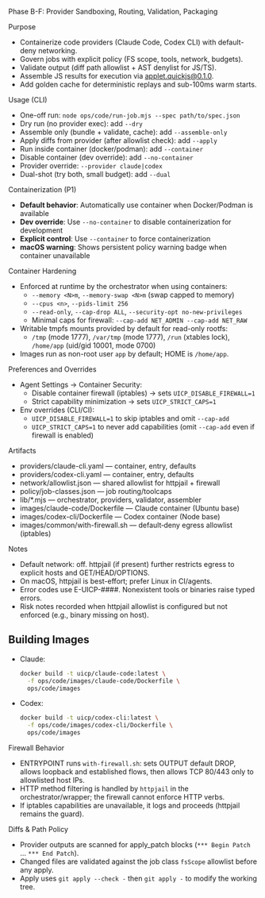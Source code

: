 Phase B-F: Provider Sandboxing, Routing, Validation, Packaging

Purpose
- Containerize code providers (Claude Code, Codex CLI) with default-deny networking.
- Govern jobs with explicit policy (FS scope, tools, network, budgets).
- Validate output (diff path allowlist + AST denylist for JS/TS).
- Assemble JS results for execution via applet.quickjs@0.1.0.
- Add golden cache for deterministic replays and sub-100ms warm starts.

Usage (CLI)
- One-off run: `node ops/code/run-job.mjs --spec path/to/spec.json`
- Dry run (no provider exec): add `--dry`
- Assemble only (bundle + validate, cache): add `--assemble-only`
- Apply diffs from provider (after allowlist check): add `--apply`
- Run inside container (docker/podman): add `--container`
- Disable container (dev override): add `--no-container`
- Provider override: `--provider claude|codex`
- Dual-shot (try both, small budget): add `--dual`

Containerization (P1)
- **Default behavior**: Automatically use container when Docker/Podman is available
- **Dev override**: Use `--no-container` to disable containerization for development
- **Explicit control**: Use `--container` to force containerization
- **macOS warning**: Shows persistent policy warning badge when container unavailable

Container Hardening

- Enforced at runtime by the orchestrator when using containers:
  - `--memory <N>m`, `--memory-swap <N>m` (swap capped to memory)
  - `--cpus <n>`, `--pids-limit 256`
  - `--read-only`, `--cap-drop ALL`, `--security-opt no-new-privileges`
  - Minimal caps for firewall: `--cap-add NET_ADMIN --cap-add NET_RAW`
- Writable tmpfs mounts provided by default for read-only rootfs:
  - `/tmp` (mode 1777), `/var/tmp` (mode 1777), `/run` (xtables lock), `/home/app` (uid/gid 10001, mode 0700)
- Images run as non-root user `app` by default; HOME is `/home/app`.

Preferences and Overrides

- Agent Settings → Container Security:
  - Disable container firewall (iptables) → sets `UICP_DISABLE_FIREWALL=1`
  - Strict capability minimization → sets `UICP_STRICT_CAPS=1`
- Env overrides (CLI/CI):
  - `UICP_DISABLE_FIREWALL=1` to skip iptables and omit `--cap-add`
  - `UICP_STRICT_CAPS=1` to never add capabilities (omit `--cap-add` even if firewall is enabled)

Artifacts
- providers/claude-cli.yaml — container, entry, defaults
- providers/codex-cli.yaml — container, entry, defaults
- network/allowlist.json — shared allowlist for httpjail + firewall
- policy/job-classes.json — job routing/toolcaps
- lib/*.mjs — orchestrator, providers, validator, assembler
- images/claude-code/Dockerfile — Claude container (Ubuntu base)
- images/codex-cli/Dockerfile — Codex container (Node base)
- images/common/with-firewall.sh — default‑deny egress allowlist (iptables)

Notes
- Default network: off. httpjail (if present) further restricts egress to explicit hosts and GET/HEAD/OPTIONS.
- On macOS, httpjail is best-effort; prefer Linux in CI/agents.
- Error codes use E-UICP-####. Nonexistent tools or binaries raise typed errors.
- Risk notes recorded when httpjail allowlist is configured but not enforced (e.g., binary missing on host).

## Building Images

- Claude:
  ```bash
  docker build -t uicp/claude-code:latest \
    -f ops/code/images/claude-code/Dockerfile \
    ops/code/images
  ```
- Codex:
  ```bash
  docker build -t uicp/codex-cli:latest \
    -f ops/code/images/codex-cli/Dockerfile \
    ops/code/images
  ```

Firewall Behavior
- ENTRYPOINT runs `with-firewall.sh`: sets OUTPUT default DROP, allows loopback and established flows, then allows TCP 80/443 only to allowlisted host IPs.
- HTTP method filtering is handled by `httpjail` in the orchestrator/wrapper; the firewall cannot enforce HTTP verbs.
- If iptables capabilities are unavailable, it logs and proceeds (httpjail remains the guard).

Diffs & Path Policy
- Provider outputs are scanned for apply_patch blocks (`*** Begin Patch` … `*** End Patch`).
- Changed files are validated against the job class `fsScope` allowlist before any apply.
- Apply uses `git apply --check -` then `git apply -` to modify the working tree.
